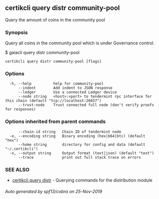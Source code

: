 ## certikcli query distr community-pool

Query the amount of coins in the community pool

### Synopsis

Query all coins in the community pool which is under Governance control.

$ gaiacli query distr community-pool

```
certikcli query distr community-pool [flags]
```

### Options

```
  -h, --help          help for community-pool
      --indent        Add indent to JSON response
      --ledger        Use a connected Ledger device
      --node string   <host>:<port> to tendermint rpc interface for this chain (default "tcp://localhost:26657")
      --trust-node    Trust connected full node (don't verify proofs for responses)
```

### Options inherited from parent commands

```
      --chain-id string   Chain ID of tendermint node
  -e, --encoding string   Binary encoding (hex|b64|btc) (default "hex")
      --home string       directory for config and data (default "~/.certikcli")
  -o, --output string     Output format (text|json) (default "text")
      --trace             print out full stack trace on errors
```

### SEE ALSO

* [certikcli query distr](certikcli_query_distr.md)	 - Querying commands for the distribution module

###### Auto generated by spf13/cobra on 25-Nov-2019
